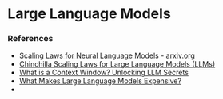 # Large Language Models

### References
- [Scaling Laws for Neural Language Models](https://medium.com/nlplanet/two-minutes-nlp-scaling-laws-for-neural-language-models-add6061aece7) - [arxiv.org](https://arxiv.org/abs/2001.08361)
- [Chinchilla Scaling Laws for Large Language Models (LLMs)](https://medium.com/@raniahossam/chinchilla-scaling-laws-for-large-language-models-llms-40c434e4e1c1)
- [What is a Context Window? Unlocking LLM Secrets](https://www.youtube.com/watch?v=-QVoIxEpFkM)
- [What Makes Large Language Models Expensive?](https://www.youtube.com/watch?v=7gMg98Hf3uM)
- 
